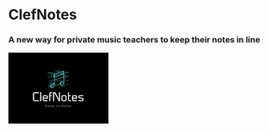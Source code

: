 # ClefNotes

### A new way for private music teachers to keep their notes in line

<img src="https://github.com/sheriffhoodie/clef-notes/blob/master/images/clefnotes-logo.png" style="width: 200px;"/>
